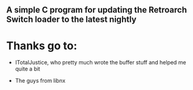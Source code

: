 ## A simple C program for updating the Retroarch Switch loader to the latest nightly

# Thanks go to:
- ITotalJustice, who pretty much wrote the buffer stuff and helped me quite a bit

- The guys from libnx


